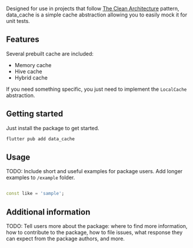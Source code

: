 Designed for use in projects that follow [The Clean Architecture](https://blog.cleancoder.com/uncle-bob/2012/08/13/the-clean-architecture.html) pattern,
data_cache is a simple cache abstraction allowing you to easily mock it for unit tests.

## Features

Several prebuilt cache are included:

* Memory cache
* Hive cache
* Hybrid cache

If you need something specific, you just need to implement the `LocalCache` abstraction.

## Getting started

Just install the package to get started.

```bash
flutter pub add data_cache
```

## Usage

TODO: Include short and useful examples for package users. Add longer examples
to `/example` folder.

```dart

const like = 'sample';
```

## Additional information

TODO: Tell users more about the package: where to find more information, how to
contribute to the package, how to file issues, what response they can expect
from the package authors, and more.
